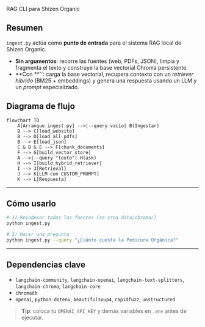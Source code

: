 RAG CLI para Shizen Organic

## Resumen

`ingest.py` actúa como **punto de entrada** para el sistema RAG local de Shizen Organic.

- **Sin argumentos**: recorre las fuentes (web, PDFs, JSON), limpia y fragmenta el texto y construye la base vectorial Chroma persistente.
- **Con **``: carga la base vectorial, recupera contexto con un *retriever híbrido* (BM25 + embeddings) y genera una respuesta usando un LLM y un *prompt* especializado.



## Diagrama de flujo

```mermaid
flowchart TD
    A[Arranque ingest.py] -->|--query vacío| B(Ingestar)
    B --> C[load_website]
    B --> D[load_all_pdfs]
    B --> E[load_json]
    C & D & E --> F[chunk_documents]
    F --> G[build_vector_store]
    A -->|--query "texto"| H(ask)
    H --> I[build_hybrid_retriever]
    I --> J[Retrieval]
    J --> K[LLM con CUSTOM_PROMPT]
    K --> L[Respuesta]
```

---

## Cómo usarlo

```bash
# 1) Reindexar todas las fuentes (se crea data/chroma/)
python ingest.py

# 2) Hacer una pregunta
python ingest.py --query "¿Cuánto cuesta la Pedicura Orgánica?"
```

---

## Dependencias clave

- `langchain-community`, `langchain-openai`, `langchain-text-splitters`, `langchain-chroma`, `langchain-core`
- `chromadb`
- `openai`, `python-dotenv`, `beautifulsoup4`, `rapidfuzz`, `unstructured`

> **Tip**: coloca tu `OPENAI_API_KEY` y demás variables en `.env` antes de ejecutar.


